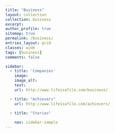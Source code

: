 ```yaml
---
title: "Business"
layout: collection
collection: business
excerpt:
author_profile: true
sitemap: true
permalink: /business/
entries_layout: grid
classes: wide
tags: [business]
comments: false

sidebar:
  - title: 'Companies'
    image: 
    image_alt:
    text:
    url: http://www.lifeisafile.com/business/

  - title: "Achievers"
  	url: http://www.lifeisafile.com/achievers/

  - title: "Stories"
   
    nav: sidebar-sample
---
```


